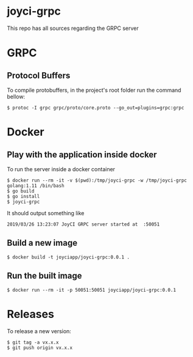 # joyci-grpc
This repo has all sources regarding the GRPC server

# GRPC

## Protocol Buffers
To compile protobuffers, in the project's root folder run the command bellow:
```
$ protoc -I grpc grpc/proto/core.proto --go_out=plugins=grpc:grpc
```

# Docker

## Play with the application inside docker
To run the server inside a docker container
```
$ docker run --rm -it -v $(pwd):/tmp/joyci-grpc -w /tmp/joyci-grpc golang:1.11 /bin/bash
$ go build
$ go install
$ joyci-grpc
```

It should output something like
```
2019/03/26 13:23:07 JoyCI GRPC server started at  :50051
```

## Build a new image
```
$ docker build -t joyciapp/joyci-grpc:0.0.1 .
```

## Run the built image
```
$ docker run --rm -it -p 50051:50051 joyciapp/joyci-grpc:0.0.1
```

# Releases

To release a new version:
```
$ git tag -a vx.x.x
$ git push origin vx.x.x
```